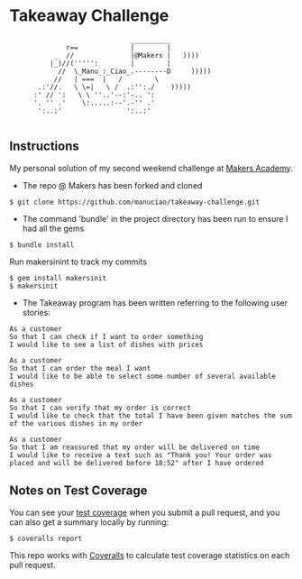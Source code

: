 Takeaway Challenge
==================
```
                              __________
              r==             |        |
           _  //              |@Makers |   ))))
          |_)//(''''':        |        |
            //  \_Manu_:_Ciao_.--------D     )))))
           //   | ===  |   /        \
       .:'//.   \ \=|   \ /  .:'':./    )))))
      :' // ':   \ \ ''..'--:'-.. ':
      '. '' .'    \:.....:--'.-'' .'
       ':..:'                ':..:'
 
 ```

Instructions
------------

My personal solution of my second weekend challenge at [Makers Academy](http://www.makersacademy.com/).

* The repo @ Makers has been forked and cloned
```
$ git clone https://github.com/manuciao/takeaway-challenge.git
```
* The command 'bundle' in the project directory has been run to ensure I had all the gems
```
$ bundle install
```
Run makersinint to track my commits 
```
$ gem install makersinit 
$ makersinit
```
* The Takeaway program has been written referring to the following user stories:

```
As a customer
So that I can check if I want to order something
I would like to see a list of dishes with prices

As a customer
So that I can order the meal I want
I would like to be able to select some number of several available dishes

As a customer
So that I can verify that my order is correct
I would like to check that the total I have been given matches the sum of the various dishes in my order

As a customer
So that I am reassured that my order will be delivered on time
I would like to receive a text such as "Thank you! Your order was placed and will be delivered before 18:52" after I have ordered
```

Notes on Test Coverage
------------------

You can see your [test coverage](https://github.com/makersacademy/course/blob/master/pills/test_coverage.md) when you submit a pull request, and you can also get a summary locally by running:

```
$ coveralls report
```

This repo works with [Coveralls](https://coveralls.io/) to calculate test coverage statistics on each pull request.

